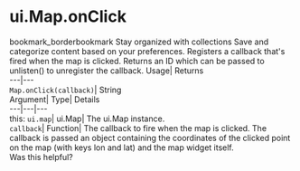  
#  ui.Map.onClick 
bookmark_borderbookmark Stay organized with collections  Save and categorize content based on your preferences.
Registers a callback that's fired when the map is clicked. 
Returns an ID which can be passed to unlisten() to unregister the callback.
Usage| Returns  
---|---  
`Map.onClick(callback)`| String  
Argument| Type| Details  
---|---|---  
this: `ui.map`| ui.Map| The ui.Map instance.  
`callback`| Function| The callback to fire when the map is clicked. The callback is passed an object containing the coordinates of the clicked point on the map (with keys lon and lat) and the map widget itself.  
Was this helpful?
